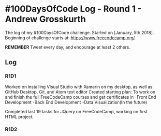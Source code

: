 # #100DaysOfCode Log - Round 1 - Andrew Grosskurth

The log of my #100DaysOfCode challenge. Started on [January, 5th 2018].
Beginning of challenge starts at: https://www.freecodecamp.org/

**REMEMBER**
Tweet every day, and encourage at least 2 others.

## Log

### R1D1
Worked on installing Visual Studio with Xamarin on my desktop, as well as GitHub Desktop, Git, and Atom text editor
Created starting plan: To work on and finish the full FreeCodeCamp courses and get certificates in
-Front End Development
-Back End Development
-Data Visualization(In the future)

Completed last 19 tasks for JQuery on FreeCodeCamp,
working on first HTML project.

### R1D2
